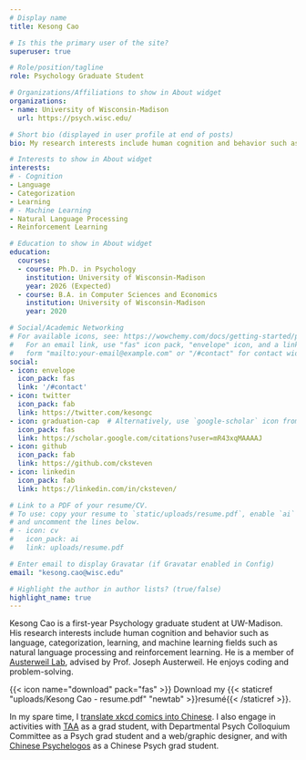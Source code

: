 ```yaml
---
# Display name
title: Kesong Cao

# Is this the primary user of the site?
superuser: true

# Role/position/tagline
role: Psychology Graduate Student

# Organizations/Affiliations to show in About widget
organizations:
- name: University of Wisconsin-Madison
  url: https://psych.wisc.edu/

# Short bio (displayed in user profile at end of posts)
bio: My research interests include human cognition and behavior such as language and decision-making.

# Interests to show in About widget
interests:
# - Cognition
- Language
- Categorization
- Learning
# - Machine Learning
- Natural Language Processing
- Reinforcement Learning

# Education to show in About widget
education:
  courses:
  - course: Ph.D. in Psychology
    institution: University of Wisconsin-Madison
    year: 2026 (Expected)
  - course: B.A. in Computer Sciences and Economics
    institution: University of Wisconsin-Madison
    year: 2020

# Social/Academic Networking
# For available icons, see: https://wowchemy.com/docs/getting-started/page-builder/#icons
#   For an email link, use "fas" icon pack, "envelope" icon, and a link in the
#   form "mailto:your-email@example.com" or "/#contact" for contact widget.
social:
- icon: envelope
  icon_pack: fas
  link: '/#contact'
- icon: twitter
  icon_pack: fab
  link: https://twitter.com/kesongc
- icon: graduation-cap  # Alternatively, use `google-scholar` icon from `ai` icon pack
  icon_pack: fas
  link: https://scholar.google.com/citations?user=mR43xqMAAAAJ
- icon: github
  icon_pack: fab
  link: https://github.com/cksteven
- icon: linkedin
  icon_pack: fab
  link: https://linkedin.com/in/cksteven/

# Link to a PDF of your resume/CV.
# To use: copy your resume to `static/uploads/resume.pdf`, enable `ai` icons in `params.toml`,
# and uncomment the lines below.
# - icon: cv
#   icon_pack: ai
#   link: uploads/resume.pdf

# Enter email to display Gravatar (if Gravatar enabled in Config)
email: "kesong.cao@wisc.edu"

# Highlight the author in author lists? (true/false)
highlight_name: true
---
```


Kesong Cao is a first-year Psychology graduate student at UW-Madison. His research interests include human cognition and behavior such as language, categorization, learning, and machine learning fields such as natural language processing and reinforcement learning. He is a member of [Austerweil Lab](https://alab.psych.wisc.edu/), advised by Prof. Joseph Austerweil. He enjoys coding and problem-solving.

{{< icon name="download" pack="fas" >}} Download my {{< staticref "uploads/Kesong Cao - resume.pdf" "newtab" >}}resumé{{< /staticref >}}.

In my spare time, I [translate xkcd comics into Chinese](https://xkcd.in/). I also engage in activities with [TAA](https://taa-madison.org/) as a grad student, with Departmental Psych Colloquium Committee as a Psych grad student and a web/graphic designer, and with [Chinese Psychelogos](https://mp.weixin.qq.com/s/tDRr-7AKNKL_DQHjM3jpfA) as a Chinese Psych grad student.